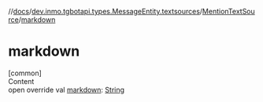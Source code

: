 //[docs](../../../index.md)/[dev.inmo.tgbotapi.types.MessageEntity.textsources](../index.md)/[MentionTextSource](index.md)/[markdown](markdown.md)



# markdown  
[common]  
Content  
open override val [markdown](markdown.md): [String](https://kotlinlang.org/api/latest/jvm/stdlib/kotlin/-string/index.html)  



